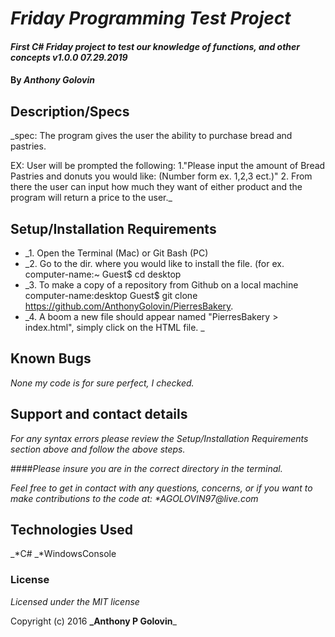 # _Friday Programming Test Project_

#### _First C# Friday project to test our knowledge of functions, and other concepts v1.0.0 07.29.2019_

#### By _**Anthony Golovin**_

## Description/Specs

_spec: The program gives the user the ability to purchase bread and pastries.

EX: User will be prompted the following:
1."Please input the amount of Bread Pastries and donuts you would like: (Number form ex. 1,2,3 ect.)"
2. From there the user can input how much they want of either product and the program will return a price to the user._

## Setup/Installation Requirements

* _1. Open the Terminal (Mac) or Git Bash (PC)
* _2. Go to the dir. where you would like to install the file. (for ex. computer-name:~ Guest$ cd desktop
* _3. To make a copy of a repository from Github on a local machine computer-name:desktop Guest$ git clone https://github.com/AnthonyGolovin/PierresBakery.
* _4. A boom a new file should appear named "PierresBakery > index.html", simply click on the HTML file. _

## Known Bugs

_None my code is for sure perfect, I checked._

## Support and contact details

_For any syntax errors please review the Setup/Installation Requirements section above and follow the above steps._

####_Please insure you are in the correct directory in the terminal._

_Feel free to get in contact with any questions, concerns, or if you want to make contributions to the code at:
 *AGOLOVIN97@live.com_

## Technologies Used

_*C#
_*WindowsConsole

### License

*Licensed under the MIT license*

Copyright (c) 2016 **_Anthony P Golovin**_

